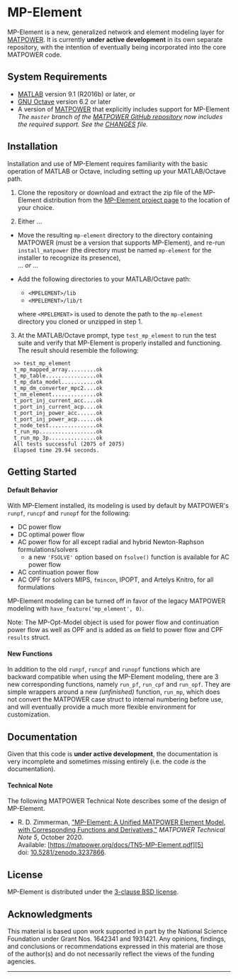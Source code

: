 MP-Element
==========

MP-Element is a new, generalized network and element modeling layer for
[MATPOWER][1]. It is currently **under active development** in its own
separate repository, with the intention of eventually being incorporated
into the core MATPOWER code.


System Requirements
-------------------
*   [MATLAB][2] version 9.1 (R2016b) or later, or
*   [GNU Octave][3] version 6.2 or later
*   A version of [MATPOWER][1] that explicitly includes support for
    MP-Element  
    _The `master` branch of the [MATPOWER GitHub repository][1] now includes
    the required support. See the [CHANGES][8] file._


Installation
------------

Installation and use of MP-Element requires familiarity with the basic operation
of MATLAB or Octave, including setting up your MATLAB/Octave path.

1.  Clone the repository or download and extract the zip file of the MP-Element
    distribution from the [MP-Element project page][4] to the location of your
    choice.

2.  Either ...
  - Move the resulting `mp-element` directory to the directory
    containing MATPOWER (must be a version that supports MP-Element),
    and re-run `install_matpower` (the directory must be named
    `mp-element` for the installer to recognize its presence),  
  ... _or_ ...
  - Add the following directories to your MATLAB/Octave path:
    * `<MPELEMENT>/lib`
    * `<MPELEMENT>/lib/t`

    where `<MPELEMENT>` is used to denote the path to the `mp-element`
    directory you cloned or unzipped in step 1.

3.  At the MATLAB/Octave prompt, type `test_mp_element` to run the test
    suite and verify that MP-Element is properly installed and functioning.
    The result should resemble the following:
```
  >> test_mp_element
  t_mp_mapped_array.........ok
  t_mp_table................ok
  t_mp_data_model...........ok
  t_mp_dm_converter_mpc2....ok
  t_nm_element..............ok
  t_port_inj_current_acc....ok
  t_port_inj_current_acp....ok
  t_port_inj_power_acc......ok
  t_port_inj_power_acp......ok
  t_node_test...............ok
  t_run_mp..................ok
  t_run_mp_3p...............ok
  All tests successful (2075 of 2075)
  Elapsed time 29.94 seconds.
```


Getting Started
---------------

#### Default Behavior

With MP-Element installed, its modeling is used by default by MATPOWER's
`runpf`, `runcpf` and `runopf` for the following:
  - DC power flow
  - DC optimal power flow
  - AC power flow for all except radial and hybrid Newton-Raphson
    formulations/solvers
    - a new `'FSOLVE'` option based on `fsolve()` function is available for
      AC power flow
  - AC continuation power flow
  - AC OPF for solvers MIPS, `fmincon`, IPOPT, and Artelys Knitro, for
    all formulations

MP-Element modeling can be turned off in favor of the legacy MATPOWER modeling
with `have_feature('mp_element', 0)`.

Note: The MP-Opt-Model object is used for power flow and continuation power
flow as well as OPF and is added as `om` field to power flow and CPF `results`
struct.

#### New Functions

In addition to the old `runpf`, `runcpf` and `runopf` functions which are
backward compatible when using the MP-Element modeling, there are 3 new
corresponding functions, namely `run_pf`, `run_cpf` and `run_opf`. They are
simple wrappers around a new _(unfinished)_ function, `run_mp`, which does
not convert the MATPOWER case struct to internal numbering before use, and
will eventually provide a much more flexible environment for customization.


Documentation
-------------

Given that this code is **under active development**, the documentation is
very incomplete and sometimes missing entirely (i.e. the code _is_ the
documentation).

#### Technical Note

The following MATPOWER Technical Note describes some of the design of
MP-Element.

- R. D. Zimmerman, ["MP-Element: A Unified MATPOWER Element Model, with
  Corresponding Functions and Derivatives,"][5] _MATPOWER Technical Note 5_,
  October 2020.  
  Available: [https://matpower.org/docs/TN5-MP-Element.pdf][5]  
  doi: [10.5281/zenodo.3237866][6].


License
-------

MP-Element is distributed under the [3-clause BSD license][7].


Acknowledgments
---------------

This material is based upon work supported in part by the National Science
Foundation under Grant Nos. 1642341 and 1931421. Any opinions, findings, and
conclusions or recommendations expressed in this material are those of the
author(s) and do not necessarily reflect the views of the funding agencies.

----
[1]: https://github.com/MATPOWER/matpower
[2]: https://www.mathworks.com/
[3]: https://www.gnu.org/software/octave/
[4]: https://github.com/MATPOWER/mp-element
[5]: https://matpower.org/docs/TN5-MP-Element.pdf
[6]: https://doi.org/10.5281/zenodo.4110676
[7]: LICENSE
[8]: https://github.com/MATPOWER/matpower/blob/master/CHANGES.md
